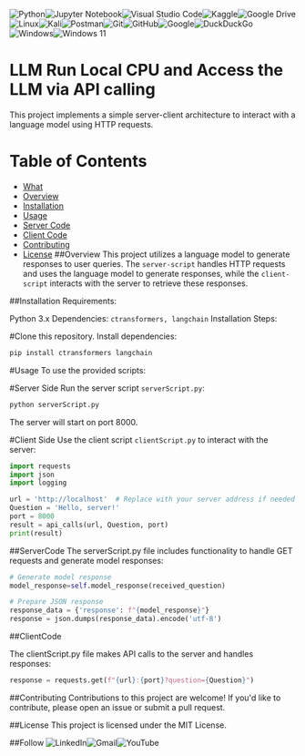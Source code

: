 ![Python](https://img.shields.io/badge/python-3670A0?style=for-the-badge&logo=python&logoColor=ffdd54)![Jupyter Notebook](https://img.shields.io/badge/jupyter-%23FA0F00.svg?style=for-the-badge&logo=jupyter&logoColor=white)![Visual Studio Code](https://img.shields.io/badge/Visual%20Studio%20Code-0078d7.svg?style=for-the-badge&logo=visual-studio-code&logoColor=white)![Kaggle](https://img.shields.io/badge/Kaggle-035a7d?style=for-the-badge&logo=kaggle&logoColor=white)![Google Drive](https://img.shields.io/badge/Google%20Drive-4285F4?style=for-the-badge&logo=googledrive&logoColor=white)![Linux](https://img.shields.io/badge/Linux-FCC624?style=for-the-badge&logo=linux&logoColor=black)![Kali](https://img.shields.io/badge/Kali-268BEE?style=for-the-badge&logo=kalilinux&logoColor=white)![Postman](https://img.shields.io/badge/Postman-FF6C37?style=for-the-badge&logo=postman&logoColor=white)![Git](https://img.shields.io/badge/git-%23F05033.svg?style=for-the-badge&logo=git&logoColor=white)![GitHub](https://img.shields.io/badge/github-%23121011.svg?style=for-the-badge&logo=github&logoColor=white)![Google](https://img.shields.io/badge/google-4285F4?style=for-the-badge&logo=google&logoColor=white)![DuckDuckGo](https://img.shields.io/badge/DuckDuckGo-DE5833?style=for-the-badge&logo=DuckDuckGo&logoColor=white)![Windows](https://img.shields.io/badge/Windows-0078D6?style=for-the-badge&logo=windows&logoColor=white)![Windows 11](https://img.shields.io/badge/Windows%2011-%230079d5.svg?style=for-the-badge&logo=Windows%2011&logoColor=white)
# **LLM Run Local CPU and Access the LLM via API calling**
This project implements a simple server-client architecture to interact with a language model using HTTP requests.

# Table of Contents
- [What](#what)
- [Overview](#Overview)
- [Installation](#Installation)
- [Usage](#Usage)
- [Server Code](#ServerCode)
- [Client Code](#ClientCode)
- [Contributing](#Contributing)
- [License](#License)
##Overview
This project utilizes a language model to generate responses to user queries. The ```server-script``` handles HTTP requests and uses the language model to generate responses, while the ```client-script``` interacts with the server to retrieve these responses.

##Installation
Requirements:

Python 3.x
Dependencies: ```ctransformers, langchain```
Installation Steps:

#Clone this repository.
Install dependencies:
```python
pip install ctransformers langchain
```
#Usage
To use the provided scripts:

#Server Side
Run the server script ```serverScript.py```:

```bash
python serverScript.py
```
The server will start on port 8000.

#Client Side
Use the client script ```clientScript.py``` to interact with the server:

```python
import requests
import json
import logging
```

```python
url = 'http://localhost'  # Replace with your server address if needed
Question = 'Hello, server!'
port = 8000
result = api_calls(url, Question, port)
print(result)
```
##ServerCode
The serverScript.py file includes functionality to handle GET requests and generate model responses:

```python
# Generate model response
model_response=self.model_response(received_question)

# Prepare JSON response
response_data = {'response': f"{model_response}"}
response = json.dumps(response_data).encode('utf-8')
```

##ClientCode

The clientScript.py file makes API calls to the server and handles responses:

```python
response = requests.get(f"{url}:{port}?question={Question}")
```
##Contributing
Contributions to this project are welcome! If you'd like to contribute, please open an issue or submit a pull request.

##License
This project is licensed under the MIT License.

##Follow 
![LinkedIn](https://img.shields.io/badge/linkedin-%230077B5.svg?style=for-the-badge&logo=linkedin&logoColor=white)![Gmail](https://img.shields.io/badge/Gmail-D14836?style=for-the-badge&logo=gmail&logoColor=white)![YouTube](https://img.shields.io/badge/YouTube-%23FF0000.svg?style=for-the-badge&logo=YouTube&logoColor=white)
